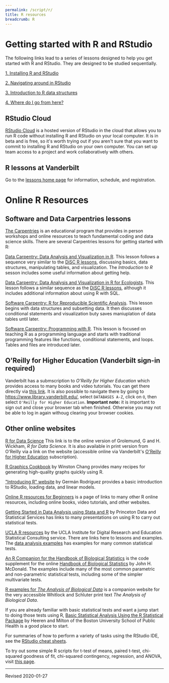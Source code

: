 ```yaml
---
permalink: /script/r/
title: R resources
breadcrumb: R
---
```


# Getting started with R and RStudio

The following links lead to a series of lessons designed to help you get started with R and RStudio.  They are designed to be studied sequentially.

[1. Installing R and RStudio](install)

[2. Navigating around in RStudio](navigate)

[3. Introduction to R data structures](structures)

[4. Where do I go from here?](next)

## RStudio Cloud

[RStudio Cloud](https://rstudio.cloud/) is a hosted version of RStudio in the cloud that allows you to run R code without installing R and RStudio on your local computer. It is in beta and is free, so it's worth trying out if you aren't sure that you want to commit to installing R and RStudio on your own computer.  You can set up team access to a project and work collaboratively with others.

## R lessons at Vanderbilt

Go to the [lessons home page](lessons/) for information, schedule, and registration.


# Online R Resources

## Software and Data Carpentries lessons

[The Carpentries](https://carpentries.org/) is an educational program that provides in person workshops and online resources to teach fundamental coding and data science skills.  There are several Carpentries lessons for getting started with R:

[Data Carpentry: Data Analysis and Visualization in R](https://datacarpentry.org/R-genomics/). This lesson follows a sequence very similar to the [DiSC R lessons](lessons/), discussing basics, data structures, manipulating tables, and visualization. The *Introduction to R* sesson includes some useful information about getting help.

[Data Carpentry: Data Analysis and Visualization in R for Ecologists](https://datacarpentry.org/R-ecology-lesson/).  This lesson follows a similar sequence as the [DiSC R lessons](lessons/), although it includes additional information about using R with SQL.

[Software Carpentry: R for Reproducible Scientific Analysis](http://swcarpentry.github.io/r-novice-gapminder/). This lesson begins with data structures and subsetting data. It then discusses conditional statements and visualization buty saves maniuplation of data tables until later. 

[Software Carpentry: Programming with R](http://swcarpentry.github.io/r-novice-inflammation/). This lesson is focused on teaching R as a programming language and starts with traditional programming features like functions, conditional statements, and loops. Tables and files are introduced later. 

## O'Reilly for Higher Education (Vanderbilt sign-in required)

Vanderbilt has a submscription to *O'Reilly for Higher Education* which provides access to many books and video tutorials.  You can get there directly via [this link](http://www.library.vanderbilt.edu/eres?id=1676).  It is also possible to navigate there by going to <https://www.library.vanderbilt.edu/>, select `DATABASES A-Z`, click on `O`, then select `O'Reilly for Higher Education`.  **Important note:** it is important to sign out and close your browser tab when finished.  Otherwise you may not be able to log in again withoug clearing your browser cookies.

## Other online websites

[R for Data Science](https://r4ds.had.co.nz/) This link is to the online version of Grolemund, G and H. Wickham, *R for Data Science*.  It is also available in print version from O'Reilly via a link on the website (accessible online via Vanderbilt's [O'Reilly for Higher Education](http://www.library.vanderbilt.edu/eres?id=1676) subscription).

[R Graphics Cookbook](https://r-graphics.org/) by Winston Chang provides many recipes for generating high-quality graphs quickly using R.

["Introducing R" website](https://data.princeton.edu/R/gettingStarted) by Germán Rodríguez provides a basic introduction to RStudio, loading data, and linear models.

[Online R resources for Beginners](http://www.introductoryr.co.uk/R_Resources_for_Beginners.html) is a page of links to many other R online resources, including online books, video tutorials, and other websites.

[Getting Started in Data Analysis using Stata and R](https://dss.princeton.edu/training/) by Princeton Data and Statistical Services has links to many presentations on using R to carry out statistical tests.

[UCLA R resources](https://stats.idre.ucla.edu/r/) by the UCLA Institute for Digital Research and Education Statistical Consulting service. There are links here to lessons and examples. The [data analysis examples](https://stats.idre.ucla.edu/other/dae/) has examples for many common statistical tests.

[An R Companion for the Handbook of Biological Statistics](http://rcompanion.org/rcompanion/) is the code supplement for the online [Handbook of Biological Statistics](http://www.biostathandbook.com/) by John H. McDonald.  The examples include many of the most common parametric and non-parametric statistical tests, including some of the simpler multivariate tests.

[R examples for *The Analysis of Biological Data*](http://whitlockschluter.zoology.ubc.ca/r-code) is a companion website for the very accessible Whitlock and Schluter print text *The Analysis of Biological Data*.  

If you are already familiar with basic statistical tests and want a jump start to doing those tests using R, [Basic Statistical Analysis Using the R Statistical Package](http://sphweb.bumc.bu.edu/otlt/MPH-Modules/BS/R/R-Manual/index.html) by Heeren and Milton of the Boston University School of Public Health is a good place to start.

For summaries of how to perform a variety of tasks using the RStudio IDE, see the [RStudio cheat sheets](https://www.rstudio.com/resources/cheatsheets/).

To try out some simple R scripts for t-test of means, paired t-test, chi-squared goodness of fit, chi-squared contingency, regression, and ANOVA, visit [this page](stats/).

----
Revised 2020-01-27

